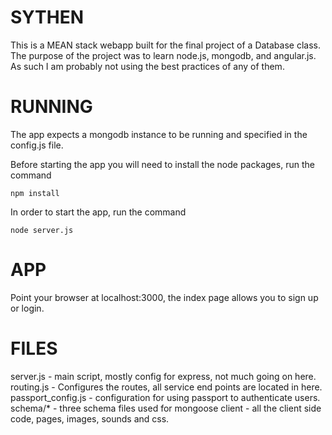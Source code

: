 SYTHEN
==
This is a MEAN stack webapp built for the final project of a Database class. The purpose of the project was to learn node.js, mongodb, and angular.js. As such I am probably not using the best practices of any of them.

RUNNING
==
The app expects a mongodb instance to be running and specified in the config.js file. 

Before starting the app you will need to install the node packages, run the command

````
npm install
````

In order to start the app, run the command 

````
node server.js 
````

APP
==
Point your browser at localhost:3000, the index page allows you to sign up or login.


FILES
==
server.js - main script, mostly config for express, not much going on here.
routing.js - Configures the routes, all service end points are located in here.
passport_config.js - configuration for using passport to authenticate users.
schema/* - three schema files used for mongoose
client - all the client side code, pages, images, sounds and css.

